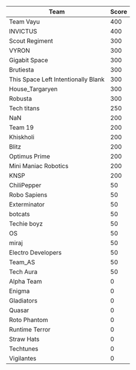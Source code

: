 |Team|Score|
|---|---|
|Team Vayu|400|
|INVICTUS|400|
|Scout Regiment|300|
|VYRON|300|
|Gigabit Space|300|
|Brutiesta|300|
|This Space Left Intentionally Blank|300|
|House_Targaryen|300|
|Robusta|300|
|Tech titans|250|
|NaN|200|
|Team 19|200|
|Khiskholi|200|
|Blitz|200|
|Optimus Prime|200|
|Mini Maniac Robotics|200|
|KNSP|200|
|ChiliPepper|50|
|Robo Sapiens|50|
|Exterminator|50|
|botcats|50|
|Techie boyz|50|
|OS|50|
|miraj|50|
|Electro Developers|50|
|Team_AS|50|
|Tech Aura|50|
|Alpha Team|0|
|Enigma|0|
|Gladiators|0|
|Quasar|0|
|Roto Phantom|0|
|Runtime Terror|0|
|Straw Hats|0|
|Techtunes|0|
|Vigilantes|0|
